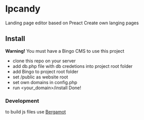 # lpcandy
Landing page editor based on Preact
Create own langing pages

## Install
**Warning!** You must have a Bingo CMS to use this project

- clone this repo on your server
- add db.php file with db credetions into project root folder
- add Bingo to project root folder
- set /public as website root
- set own domains in config.php
- run <your_domain>/install
Done!

### Development
to build js files use [Bergamot](https://github.com/boomyjee/bergamot)
